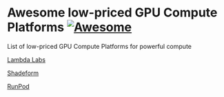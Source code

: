 # Awesome low-priced GPU Compute Platforms [![Awesome](https://awesome.re/badge.svg)](https://awesome.re)

List of low-priced GPU Compute Platforms for powerful compute

[Lambda Labs](https://lambdalabs.com)

[Shadeform](https://www.shadeform.ai)

[RunPod](https://www.runpod.io)
